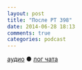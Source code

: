 ```yaml
---
layout: post
title: "После РT 398"
date: 2014-06-28 18:13
comments: true
categories: podcast
---
```

[аудио](http://cdn.radio-t.com/rt398post.mp3) ● [лог чата](http://chat.radio-t.com/logs/radio-t-398.html) <audio src="http://cdn.radio-t.com/rt398post.mp3" preload="none">

